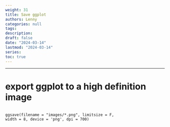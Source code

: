 ```yaml
---
weight: 31
title: Save ggplot
authors: Lenny
categories: null
tags: 
description: 
draft: false
date: "2024-03-14"
lastmod: "2024-03-14"
series:
toc: true
---
```



<!--more-->
---

# export ggplot to a high definition image

```

ggsave(filename = "images/*.png", limitsize = F, 
width = 8, device = 'png', dpi = 700)

```
